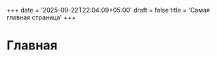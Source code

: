 +++
date = '2025-09-22T22:04:09+05:00'
draft = false
title = 'Самая главная страница'
+++

# Главная
